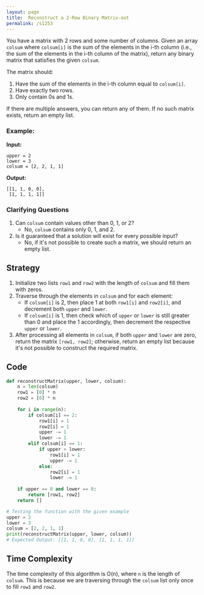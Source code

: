```yaml
---
layout: page
title:  Reconstruct a 2-Row Binary Matrix-out
permalink: /s1253
---
```


You have a matrix with 2 rows and some number of columns. Given an array `colsum` where `colsum[i]` is the sum of the elements in the i-th column (i.e., the sum of the elements in the i-th column of the matrix), return any binary matrix that satisfies the given `colsum`.

The matrix should:

1. Have the sum of the elements in the i-th column equal to `colsum[i]`.
2. Have exactly two rows.
3. Only contain 0s and 1s.

If there are multiple answers, you can return any of them. If no such matrix exists, return an empty list.

### Example:

**Input:**
```
upper = 2
lower = 3
colsum = [2, 2, 1, 1]
```

**Output:**
```
[[1, 1, 0, 0], 
 [1, 1, 1, 1]]
```

### Clarifying Questions

1. Can `colsum` contain values other than 0, 1, or 2? 
    - No, `colsum` contains only 0, 1, and 2.
2. Is it guaranteed that a solution will exist for every possible input?
    - No, if it's not possible to create such a matrix, we should return an empty list.

## Strategy

1. Initialize two lists `row1` and `row2` with the length of `colsum` and fill them with zeros.
2. Traverse through the elements in `colsum` and for each element:
    - If `colsum[i]` is 2, then place 1 at both `row1[i]` and `row2[i]`, and decrement both `upper` and `lower`.
    - If `colsum[i]` is 1, then check which of `upper` or `lower` is still greater than 0 and place the 1 accordingly, then decrement the respective `upper` or `lower`.
3. After processing all elements in `colsum`, if both `upper` and `lower` are zero, return the matrix `[row1, row2]`; otherwise, return an empty list because it's not possible to construct the required matrix.

## Code

```python
def reconstructMatrix(upper, lower, colsum):
    n = len(colsum)
    row1 = [0] * n
    row2 = [0] * n
    
    for i in range(n):
        if colsum[i] == 2:
            row1[i] = 1
            row2[i] = 1
            upper -= 1
            lower -= 1
        elif colsum[i] == 1:
            if upper > lower:
                row1[i] = 1
                upper -= 1
            else:
                row2[i] = 1
                lower -= 1
    
    if upper == 0 and lower == 0:
        return [row1, row2]
    return []

# Testing the function with the given example
upper = 2
lower = 3
colsum = [2, 2, 1, 1]
print(reconstructMatrix(upper, lower, colsum))
# Expected Output: [[1, 1, 0, 0], [1, 1, 1, 1]]
```

## Time Complexity

The time complexity of this algorithm is O(n), where `n` is the length of `colsum`. This is because we are traversing through the `colsum` list only once to fill `row1` and `row2`.